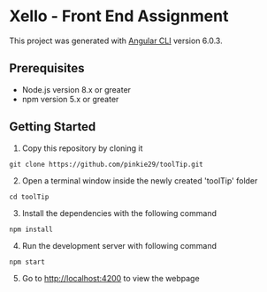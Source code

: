 # Xello - Front End Assignment

This project was generated with [Angular CLI](https://github.com/angular/angular-cli) version 6.0.3.

## Prerequisites

- Node.js version 8.x or greater
- npm version 5.x or greater

## Getting Started

1. Copy this repository by cloning it

```console
git clone https://github.com/pinkie29/toolTip.git
```

2. Open a terminal window inside the newly created 'toolTip' folder

```console
cd toolTip
```

3. Install the dependencies with the following command

```console
npm install
```

4. Run the development server with following command

```console
npm start
```

5. Go to [http://localhost:4200](http://localhost:4200) to view the webpage